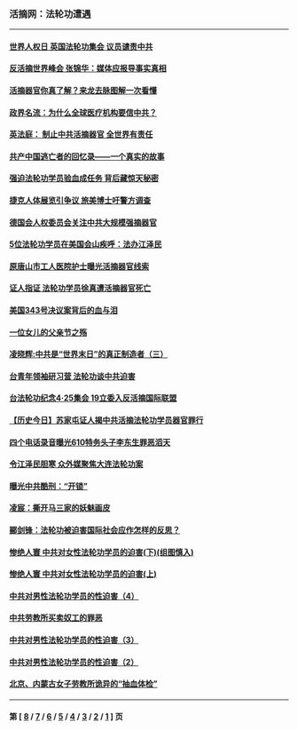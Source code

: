 ### 活摘网：法轮功遭遇
---
#### [世界人权日 英国法轮功集会 议员谴责中共](../../pages/nf5881/n13431763.md?12170430) 
#### [反活摘世界峰会 张锦华：媒体应报导事实真相](../../pages/nf5881/n13278502.md?12170430) 
#### [活摘器官你真了解？来龙去脉图解一次看懂](../../pages/nf5881/n13013820.md?12170430) 
#### [政界名流：为什么全球医疗机构要信中共？](../../pages/nf5881/n11945479.md?12170430) 
#### [英法庭： 制止中共活摘器官 全世界有责任](../../pages/nf5881/n11330691.md?12170430) 
#### [共产中国逃亡者的回忆录——一个真实的故事](../../pages/nf5881/n10918649.md?12170430) 
#### [强迫法轮功学员验血成任务 背后藏惊天秘密](../../pages/nf5881/n4252384.md?12170430) 
#### [捷克人体展览引争议 旅美博士吁警方调查](../../pages/nf5881/n9429187.md?12170430) 
#### [德国会人权委员会关注中共大规模强摘器官](../../pages/nf5881/n8418950.md?12170430) 
#### [5位法轮功学员在美国会山疾呼：法办江泽民](../../pages/nf5881/n8101519.md?12170430) 
#### [原唐山市工人医院护士曝光活摘器官线索](../../pages/nf5881/n8076384.md?12170430) 
#### [证人指证 法轮功学员徐真遭活摘器官死亡](../../pages/nf5881/n8042467.md?12170430) 
#### [美国343号决议案背后的血与泪](../../pages/nf5881/n8020684.md?12170430) 
#### [一位女儿的父亲节之殇](../../pages/nf5881/n8014122.md?12170430) 
#### [凌晓辉:中共是“世界末日”的真正制造者（三）](../../pages/nf5881/n4210333.md?12170430) 
#### [台青年领袖研习营 法轮功谈中共迫害](../../pages/nf5881/n4141857.md?12170430) 
#### [台法轮功纪念4‧25集会 19立委入反活摘国际联盟](../../pages/nf5881/n4141821.md?12170430) 
#### [【历史今日】苏家屯证人揭中共活摘法轮功学员器官罪行](../../pages/nf5881/n4135912.md?12170430) 
#### [四个电话录音曝光610特务头子李东生罪恶滔天](../../pages/nf5881/n4040060.md?12170430) 
#### [令江泽民胆寒 众外媒聚焦大连法轮功案](../../pages/nf5881/n3932671.md?12170430) 
#### [曝光中共酷刑：“开锁”](../../pages/nf5881/n3889373.md?12170430) 
#### [凌宸：撕开马三家的妖魅画皮](../../pages/nf5881/n3849369.md?12170430) 
#### [郦剑锋：法轮功被迫害国际社会应作怎样的反思？](../../pages/nf5881/n3824560.md?12170430) 
#### [惨绝人寰 中共对女性法轮功学员的迫害(下)(组图慎入)](../../pages/nf5881/n3816285.md?12170430) 
#### [惨绝人寰 中共对女性法轮功学员的迫害(上)](../../pages/nf5881/n3815374.md?12170430) 
#### [中共对男性法轮功学员的性迫害（4）](../../pages/nf5881/n3769144.md?12170430) 
#### [中共劳教所买卖奴工的罪恶](../../pages/nf5881/n3769378.md?12170430) 
#### [中共对男性法轮功学员的性迫害（3）](../../pages/nf5881/n3768231.md?12170430) 
#### [中共对男性法轮功学员的性迫害（2）](../../pages/nf5881/n3767211.md?12170430) 
#### [北京、内蒙古女子劳教所诡异的“抽血体检”](../../pages/nf5881/n3753158.md?12170430) 

---
#### 第 [ [8](./8.md?12170430) / [7](./7.md?12170430) / [6](./6.md?12170430) / [5](./5.md?12170430) / [4](./4.md?12170430) / [3](./3.md?12170430) / [2](./2.md?12170430) / [1](./1.md?12170430) ] 页
